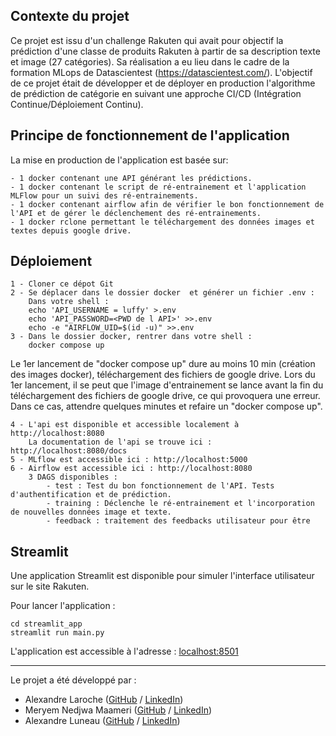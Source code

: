 
## Contexte du projet

Ce projet est issu d'un challenge Rakuten qui avait pour objectif la prédiction d'une classe de produits Rakuten à partir de sa description texte et image (27 catégories).
Sa réalisation a eu lieu dans le cadre de la formation MLops de Datascientest (https://datascientest.com/).
L'objectif de ce projet était de développer et de déployer en production l'algorithme de prédiction de catégorie en suivant une approche CI/CD (Intégration Continue/Déploiement Continu).

## Principe de fonctionnement de l'application

La mise en production de l'application est basée sur:

    - 1 docker contenant une API générant les prédictions.
    - 1 docker contenant le script de ré-entrainement et l'application MLFlow pour un suivi des ré-entrainements.
    - 1 docker contenant airflow afin de vérifier le bon fonctionnement de l'API et de gérer le déclenchement des ré-entrainements.
    - 1 docker rclone permettant le téléchargement des données images et textes depuis google drive.

## Déploiement

    1 - Cloner ce dépot Git
    2 - Se déplacer dans le dossier docker  et générer un fichier .env :
        Dans votre shell :
        echo 'API_USERNAME = luffy' >.env
        echo 'API_PASSWORD=<PWD de l API>' >>.env
        echo -e "AIRFLOW_UID=$(id -u)" >>.env
    3 - Dans le dossier docker, rentrer dans votre shell :
        docker compose up

Le 1er lancement de "docker compose up" dure au moins 10 min (création des images docker), téléchargement des fichiers de google drive.
Lors du 1er lancement, il se peut que l'image d'entrainement se lance avant la fin du téléchargement des fichiers de google drive, ce qui provoquera une erreur. Dans ce cas, attendre quelques minutes et refaire un "docker compose up".

    4 - L'api est disponible et accessible localement à http://localhost:8080
        La documentation de l'api se trouve ici : http://localhost:8080/docs
    5 - MLflow est accessible ici : http://localhost:5000
    6 - Airflow est accessible ici : http://localhost:8080
        3 DAGS disponibles :
            - test : Test du bon fonctionnement de l'API. Tests d'authentification et de prédiction.
            - training : Déclenche le ré-entrainement et l'incorporation de nouvelles données image et texte. 
            - feedback : traitement des feedbacks utilisateur pour être 

## Streamlit

Une application Streamlit est disponible pour simuler l'interface utilisateur sur le site Rakuten.

Pour lancer l'application :

```shell
cd streamlit_app
streamlit run main.py
```

L'application est accessible à l'adresse : [localhost:8501](http://localhost:8501)

---

Le projet a été développé par :

- Alexandre Laroche ([GitHub](https://github.com/Alex-Laroche) / [LinkedIn](https://www.linkedin.com/in/alexandre-laroche-a96360263/))
- Meryem Nedjwa Maameri ([GitHub](https://github.com/MeryemMAAMERI) / [LinkedIn](https://www.linkedin.com/in/meryem-maameri/))
- Alexandre Luneau ([GitHub](https://github.com/alexluneau) / [LinkedIn](https://www.linkedin.com/in/alexandre-luneau-6b45a51))
